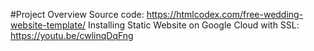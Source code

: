 #Project Overview
<space><space>
Source code: https://htmlcodex.com/free-wedding-website-template/
Installing Static Website on Google Cloud with SSL: https://youtu.be/cwlinqDqFng
